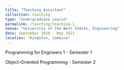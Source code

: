 ```yaml
---
title: "Teaching Assistant"
collection: teaching
type: "Undergraduate course"
permalink: /teaching/teaching-1
venue: "University of the West Indies, Engineering"
date: September 2020 - May 2021
location: "Kingston, Jamaica"
---
```


Programming for Engineers 1 - Semester 1

Object-Oriented Programming - Semester 2
